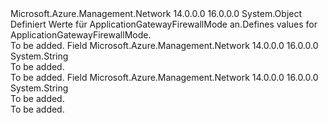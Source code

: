 <Type Name="ApplicationGatewayFirewallMode" FullName="Microsoft.Azure.Management.Network.Models.ApplicationGatewayFirewallMode">
  <TypeSignature Language="C#" Value="public static class ApplicationGatewayFirewallMode" />
  <TypeSignature Language="ILAsm" Value=".class public auto ansi abstract sealed beforefieldinit ApplicationGatewayFirewallMode extends System.Object" />
  <TypeSignature Language="DocId" Value="T:Microsoft.Azure.Management.Network.Models.ApplicationGatewayFirewallMode" />
  <TypeSignature Language="VB.NET" Value="Public Class ApplicationGatewayFirewallMode" />
  <TypeSignature Language="F#" Value="type ApplicationGatewayFirewallMode = class" />
  <AssemblyInfo>
    <AssemblyName>Microsoft.Azure.Management.Network</AssemblyName>
    <AssemblyVersion>14.0.0.0</AssemblyVersion>
    <AssemblyVersion>16.0.0.0</AssemblyVersion>
  </AssemblyInfo>
  <Base>
    <BaseTypeName>System.Object</BaseTypeName>
  </Base>
  <Interfaces />
  <Docs>
    <summary>
            <span data-ttu-id="6ae01-101">Definiert Werte für ApplicationGatewayFirewallMode an.</span><span class="sxs-lookup"><span data-stu-id="6ae01-101">Defines values for ApplicationGatewayFirewallMode.</span></span>
            </summary>
    <remarks>To be added.</remarks>
  </Docs>
  <Members>
    <Member MemberName="Detection">
      <MemberSignature Language="C#" Value="public const string Detection;" />
      <MemberSignature Language="ILAsm" Value=".field public static literal string Detection" />
      <MemberSignature Language="DocId" Value="F:Microsoft.Azure.Management.Network.Models.ApplicationGatewayFirewallMode.Detection" />
      <MemberSignature Language="VB.NET" Value="Public Const Detection As String " />
      <MemberSignature Language="F#" Value="val mutable Detection : string" Usage="Microsoft.Azure.Management.Network.Models.ApplicationGatewayFirewallMode.Detection" />
      <MemberType>Field</MemberType>
      <AssemblyInfo>
        <AssemblyName>Microsoft.Azure.Management.Network</AssemblyName>
        <AssemblyVersion>14.0.0.0</AssemblyVersion>
        <AssemblyVersion>16.0.0.0</AssemblyVersion>
      </AssemblyInfo>
      <ReturnValue>
        <ReturnType>System.String</ReturnType>
      </ReturnValue>
      <Docs>
        <summary>To be added.</summary>
        <remarks>To be added.</remarks>
      </Docs>
    </Member>
    <Member MemberName="Prevention">
      <MemberSignature Language="C#" Value="public const string Prevention;" />
      <MemberSignature Language="ILAsm" Value=".field public static literal string Prevention" />
      <MemberSignature Language="DocId" Value="F:Microsoft.Azure.Management.Network.Models.ApplicationGatewayFirewallMode.Prevention" />
      <MemberSignature Language="VB.NET" Value="Public Const Prevention As String " />
      <MemberSignature Language="F#" Value="val mutable Prevention : string" Usage="Microsoft.Azure.Management.Network.Models.ApplicationGatewayFirewallMode.Prevention" />
      <MemberType>Field</MemberType>
      <AssemblyInfo>
        <AssemblyName>Microsoft.Azure.Management.Network</AssemblyName>
        <AssemblyVersion>14.0.0.0</AssemblyVersion>
        <AssemblyVersion>16.0.0.0</AssemblyVersion>
      </AssemblyInfo>
      <ReturnValue>
        <ReturnType>System.String</ReturnType>
      </ReturnValue>
      <Docs>
        <summary>To be added.</summary>
        <remarks>To be added.</remarks>
      </Docs>
    </Member>
  </Members>
</Type>